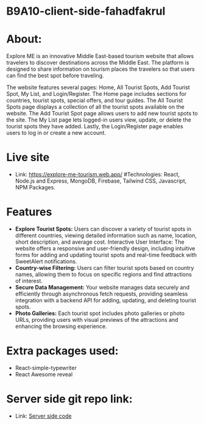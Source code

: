 ﻿# B9A10-client-side-fahadfakrul
 # About:
 Explore ME is an innovative Middle East-based tourism website that allows travelers to discover destinations across the Middle East. The platform is designed to share information on tourism places the travelers so that users can find the best spot before traveling.

The website features several pages: Home, All Tourist Spots, Add Tourist Spot, My List, and Login/Register. The Home page includes sections for countries, tourist spots, special offers, and tour guides. The All Tourist Spots page displays a collection of all the tourist spots available on the website. The Add Tourist Spot page allows users to add new tourist spots to the site. The My List page lets logged-in users view, update, or delete the tourist spots they have added. Lastly, the Login/Register page enables users to log in or create a new account.
 # Live site
 * Link: https://explore-me-tourism.web.app/
#Technologies:
 React, Node.js and Express, MongoDB, Firebase, Tailwind CSS, Javascript, NPM Packages.
# Features
* **Explore Tourist Spots:** Users can discover a variety of tourist spots in different countries, viewing detailed information such as name, location, short description, and average cost.
Interactive User Interface: The website offers a responsive and user-friendly design, including intuitive forms for adding and updating tourist spots and real-time feedback with SweetAlert notifications.
* **Country-wise Filtering:** Users can filter tourist spots based on country names, allowing them to focus on specific regions and find attractions of interest.
* **Secure Data Management:** Your website manages data securely and efficiently through asynchronous fetch requests, providing seamless integration with a backend API for adding, updating, and deleting tourist spots.
* **Photo Galleries:** Each tourist spot includes photo galleries or photo URLs, providing users with visual previews of the attractions and enhancing the browsing experience.


# Extra packages used:
- React-simple-typewriter
- React Awesome reveal

 # Server side git repo link:
 * Link: [Server side code](https://github.com/fahadfakrul/Explore-Me-Server)
